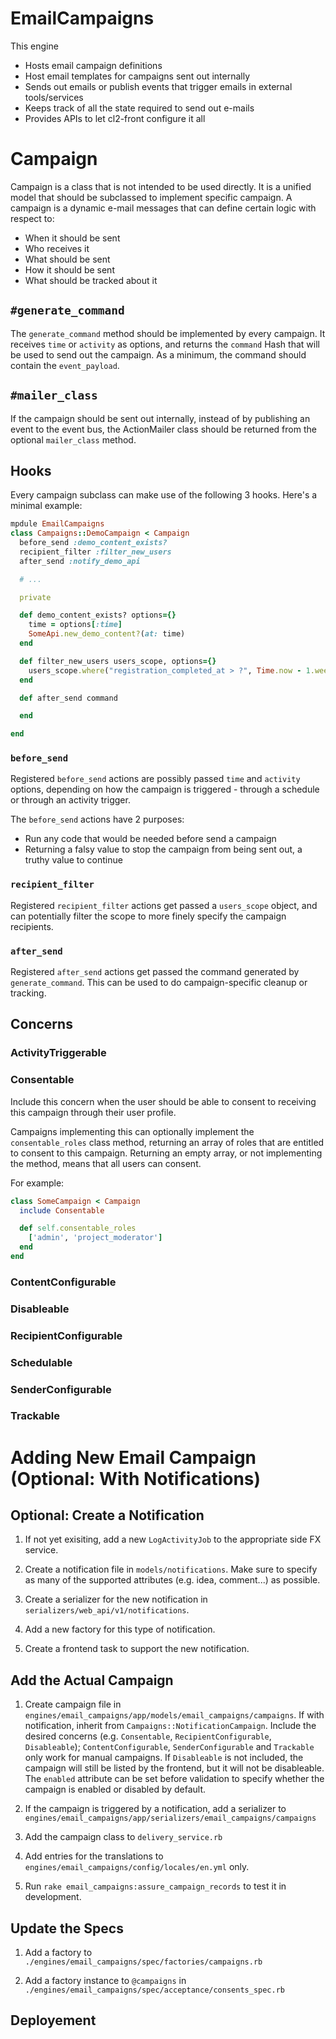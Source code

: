 # EmailCampaigns

This engine
* Hosts email campaign definitions
* Host email templates for campaigns sent out internally
* Sends out emails or publish events that trigger emails in external tools/services
* Keeps track of all the state required to send out e-mails
* Provides APIs to let cl2-front configure it all

# Campaign

Campaign is a class that is not intended to be used directly. It is a unified model that should be subclassed to implement specific campaign.
A campaign is a dynamic e-mail messages that can define certain logic with respect to:

- When it should be sent
- Who receives it
- What should be sent
- How it should be sent
- What should be tracked about it

## `#generate_command`

The `generate_command` method should be implemented by every campaign. It receives `time` or `activity` as options, and returns the `command` Hash that will be used to send out the campaign.
As a minimum, the command should contain the `event_payload`.

## `#mailer_class`

If the campaign should be sent out internally, instead of by publishing an event to the event bus, the ActionMailer class should be returned from the optional `mailer_class` method.

## Hooks

Every campaign subclass can make use of the following 3 hooks. Here's a minimal example:

```ruby
mpdule EmailCampaigns
class Campaigns::DemoCampaign < Campaign
  before_send :demo_content_exists?
  recipient_filter :filter_new_users
  after_send :notify_demo_api

  # ...

  private

  def demo_content_exists? options={}
    time = options[:time]
    SomeApi.new_demo_content?(at: time)
  end

  def filter_new_users users_scope, options={}
    users_scope.where("registration_completed_at > ?", Time.now - 1.week)
  end

  def after_send command

  end

end
```

### `before_send`

Registered `before_send` actions are possibly passed `time` and `activity` options, depending on how the campaign is  triggered - through a schedule or through an activity trigger.

The `before_send` actions have 2 purposes:
* Run any code that would be needed before send a campaign
* Returning a falsy value to stop the campaign from being sent out, a truthy value to continue

### `recipient_filter`

Registered `recipient_filter` actions get passed a `users_scope` object, and can potentially filter the scope to more finely specify the campaign recipients.

### `after_send`

Registered `after_send` actions get passed the command generated by `generate_command`. This can be used to do campaign-specific cleanup or tracking.


## Concerns
### ActivityTriggerable
### Consentable
Include this concern when the user should be able to consent to receiving this campaign through their user profile. 

Campaigns implementing this can optionally implement the `consentable_roles` class method, returning an array of roles that are entitled to consent to this campaign. Returning an empty array, or not implementing the method, means that all users can consent.

For example:
```ruby
class SomeCampaign < Campaign
  include Consentable

  def self.consentable_roles
    ['admin', 'project_moderator']
  end
end
```

### ContentConfigurable
### Disableable
### RecipientConfigurable
### Schedulable
### SenderConfigurable
### Trackable


# Adding New Email Campaign (Optional: With Notifications)

## Optional: Create a Notification

1. If not yet exisiting, add a new `LogActivityJob` to the appropriate side FX service.

2. Create a notification file in `models/notifications`. Make sure to specify as many of the supported attributes (e.g. idea, comment...) as possible.

3. Create a serializer for the new notification in `serializers/web_api/v1/notifications`.

4. Add a new factory for this type of notification.

5. Create a frontend task to support the new notification.


## Add the Actual Campaign

1. Create campaign file in `engines/email_campaigns/app/models/email_campaigns/campaigns`. If with notification, inherit from `Campaigns::NotificationCampaign`. Include the desired concerns (e.g. `Consentable`, `RecipientConfigurable`, `Disableable`); `ContentConfigurable`, `SenderConfigurable` and `Trackable` only work for manual campaigns. If `Disableable` is not included, the campaign will still be listed by the frontend, but it will not be disableable. The `enabled` attribute can be set before validation to specify whether the campaign is enabled or disabled by default.

2. If the campaign is triggered by a notification, add a serializer to `engines/email_campaigns/app/serializers/email_campaigns/campaigns`

3. Add the campaign class to `delivery_service.rb`

4. Add entries for the translations to `engines/email_campaigns/config/locales/en.yml` only.

5. Run `rake email_campaigns:assure_campaign_records` to test it in development.


## Update the Specs

1. Add a factory to `./engines/email_campaigns/spec/factories/campaigns.rb`

2. Add a factory instance to `@campaigns` in `./engines/email_campaigns/spec/acceptance/consents_spec.rb`

## Deployement

